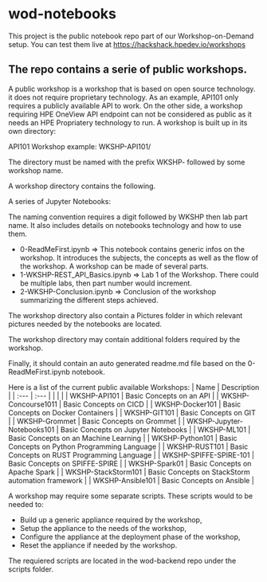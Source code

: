 # wod-notebooks
This project is the public notebook repo part of our Workshop-on-Demand setup. You can test them live at https://hackshack.hpedev.io/workshops

## The repo contains a serie of public workshops.
A public workshop is a workshop that is based on open source technology. it does not require proprietary technology. As an example, API101 only requires a publicly available API to work. On the other side, a workshop requiring HPE OneView API endpoint can not be considered as public as it needs an HPE Propriatery technology to run.
A workshop is built up in its own directory: 

API101 Workshop example: WKSHP-API101/

The directory must be named with the prefix WKSHP- followed by some workshop name.

A workshop directory contains the following.

A series of Jupyter Notebooks: 

The naming convention requires a digit followed by WKSHP then lab part name. It also includes details on notebooks technology and how to use them.

* 0-ReadMeFirst.ipynb => This notebook contains generic infos on the workshop. It introduces the subjects, the concepts as well as the flow of the workshop. A workshop can be made of several parts. 
* 1-WKSHP-REST_API_Basics.ipynb => Lab 1 of the Workshop. There could be multiple labs, then part number would increment.
* 2-WKSHP-Conclusion.ipynb => Conclusion of the workshop summarizing the different steps achieved.

The workshop directory also contain a Pictures folder in which relevant pictures needed by the notebooks are located.

The workshop directory may contain additional folders required by the workshop.

Finally, it should contain an auto generated readme.md file based on the 0-ReadMeFirst.ipynb notebook.

Here is a list of the current public available Workshops:
|   Name      | Description | 
| :---        |  :---   | 
|      |       | 
| WKSHP-API101  | Basic Concepts on an API        | 
| WKSHP-Concourse1011  | Basic Concepts on CICD        | 
| WKSHP-Docker101  | Basic Concepts on Docker Containers        | 
| WKSHP-GIT101  | Basic Concepts on GIT        | 
| WKSHP-Grommet  | Basic Concepts on Grommet        | 
| WKSHP-Jupyter-Notebooks101  | Basic Concepts on Jupyter Notebooks        | 
| WKSHP-ML101 | Basic Concepts on an Machine Learning       | 
| WKSHP-Python101  | Basic Concepts on Python Programming Language        | 
| WKSHP-RUST101  | Basic Concepts on RUST Programming Language        | 
| WKSHP-SPIFFE-SPIRE-101  | Basic Concepts on SPIFFE-SPIRE        | 
| WKSHP-Spark01  | Basic Concepts on Apache Spark         | 
| WKSHP-StackStorm101 | Basic Concepts on StackStorm automation framework       | 
| WKSHP-Ansible101  | Basic Concepts on Ansible        | 

A workshop may require some separate scripts. These scripts would to be needed to:
* Build up a generic appliance required by the workshop,
* Setup the appliance to the needs of the workshop,
* Configure the appliance at the deployment phase of the workshop,
* Reset the appliance if needed by the workshop.

The requiered scripts are located in the wod-backend repo under the scripts folder.
